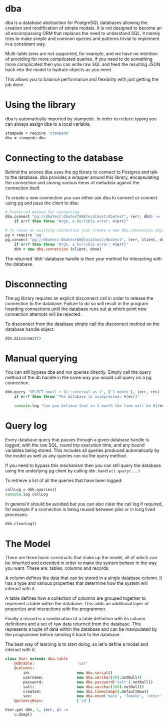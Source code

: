 dba
===

dba is a database abstraction for PostgreSQL databases allowing the creation and modification of simple models.  It is not designed to become an all encompassing ORM that replaces the need to understand SQL, it merely tries to make simple and common queries and patterns trivial to implement in a consistent way.

Multi-table joins are not supported, for example, and we have no intention of providing for more complicated queries.  If you need to do something more complicated then you can write raw SQL and feed the resulting JSON back into the model to hydrate objects as you need.

This allows you to balance performance and flexibility with just getting the job done.

# Using the library

dba is automatically imported by stampede.  In order to reduce typing you can always assign dba to a local variable.

```coffeescript
stampede = require 'stampede'
dba = stampede.dba
```

# Connecting to the database

Behind the scenes dba uses the pg library to connect to Postgres and talk to the database.  dba provides a wrapper around this library, encapsulating the connection and storing various items of metadata against the connection itself.

To create a new connection you can either ask dba to connect or connect using pg and pass the client to dba:

```coffeescript
# Preferred method for connecting
dba.connect "pg://dbatest:dbatest88@localhost/dbatest", (err, dbh) ->
	if err? then throw "Argh, a horrible error: #{err}"

# To reuse an existing connection just create a new dba.connection object
pg = require 'pg'
pg.connect "pg://dbatest:dbatest88@localhost/dbatest", (err, client, done) ->
	if err? then throw "Argh, a horrible error: #{err}"
    dbh = new dba.connection (client, done)
```

The returned 'dbh' database handle is then your method for interacting with the database.

# Disconnecting

The pg library requires an explicit disconnect call in order to release the connection to the database.  Failure to do so will result in the program hoarding connections until the database runs out at which point new connection attempts will be rejected.

To disconnect from the database simply call the disconnect method on the database handle object.

```coffeescript
dbh.disconnect()
```

# Manual querying

You can still bypass dba and run queries directly.  Simply call the query method of the db handle in the same way you would call query on a pg connection.

```coffeescript
dbh.query 'SELECT now() + $1::interval as t', ['1 month'], (err, res) ->
    if err? then throw "The database is unimpressed: #{err}"

    console.log "Can you believe that in 1 month the time will be #{res.rows[0].t}."
```

# Query log

Every database query that passes through a given database handle is logged, with the raw SQL, round trip execution time, and any bound variables being stored.  This includes all queries produced automatically by the model as well as any queries run via the query method.

If you need to bypass this mechanism then you can still query the database using the underlying pg client by calling `dbh.handle().query(...)`

To retrieve a list of all the queries that have been logged:

```coffeescript
callLog = dbh.queries()
console.log callLog
```

In general it should be avoided but you can also clear the call log if required, for example if a connection is being reused between jobs or in long lived processes:

```coffeescript
dbh.clearLog()
```

# The Model

There are three basic constructs that make up the model, all of which can be inherited and extended in order to make the system behave in the way you want.  These are:  tables, columns and records.

A column defines the data that can be stored in a single database column.  It has a type and various properties that determine how the system will interact with it.

A table defines how a collection of columns are grouped together to represent a table within the database.  This adds an additional layer of properties and interactions with the programmer.

Finally a record is a combination of a table definition with its column definitions and a set of raw data returned from the database.  This represents a tuple of data within the database and can be manipulated by the programmer before sending it back to the database.

The best way of learning is to start doing, so let's define a model and interact with it:

```coffeescript
class User extends dba.table
	@dbTable:					'usr'
	@columns:
		id:						new dba.serial()
		username:				new dba.varchar(40).notNull()
		password:				new dba.password('salt').notNull()
		salt:					new dba.varchar(100).notNull()
		created:				new dba.timestamp().defaultNow()
		sex:					new dba.enum('male', 'female', 'other').notNull().setDbType('sex_type')
	@primaryKeys:				['id']

User.get dbh, 1, (err, u) ->
	u.dump()
```

